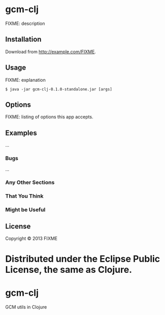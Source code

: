 # gcm-clj

FIXME: description

## Installation

Download from http://example.com/FIXME.

## Usage

FIXME: explanation

    $ java -jar gcm-clj-0.1.0-standalone.jar [args]

## Options

FIXME: listing of options this app accepts.

## Examples

...

### Bugs

...

### Any Other Sections
### That You Think
### Might be Useful

## License

Copyright © 2013 FIXME

Distributed under the Eclipse Public License, the same as Clojure.
=======
gcm-clj
=======

GCM utils in Clojure
